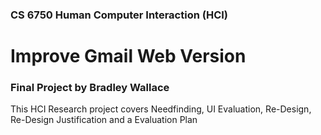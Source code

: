 ### CS 6750 Human Computer Interaction (HCI)

# Improve Gmail Web Version

### Final Project by Bradley Wallace

This HCI Research project covers Needfinding, UI Evaluation, Re-Design, Re-Design Justification and a Evaluation Plan
